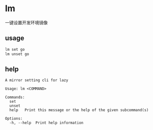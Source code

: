 # lm

一键设置开发环境镜像

## usage

```bash
lm set go
lm unset go
```

## help
```
A mirror setting cli for lazy

Usage: lm <COMMAND>

Commands:
  set    
  unset  
  help   Print this message or the help of the given subcommand(s)

Options:
  -h, --help  Print help information
```
